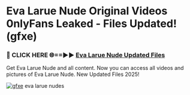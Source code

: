 # Eva Larue Nude Original Videos 0nlyFans Leaked - Files Updated! (gfxe)

<h3>🔴 CLICK HERE 🌐==►► <a href="https://tinyurl.com/yrmya6cz" rel="nofollow">Eva Larue Nude Updated Files</a></h3>

Get Eva Larue Nude and all content. Now you can access all videos and pictures of Eva Larue Nude. New Updated Files 2025!

[![gfxe](https://i.imgur.com/FMdXYCs.gif)](https://tinyurl.com/yrmya6cz)
eva larue nudes